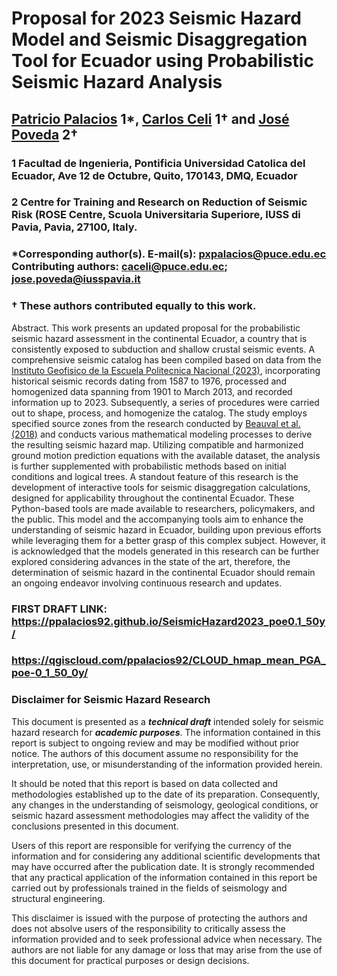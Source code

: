 # Proposal for 2023 Seismic Hazard Model and Seismic Disaggregation Tool for Ecuador using Probabilistic Seismic Hazard Analysis
## [Patricio Palacios](https://github.com/ppalacios92) 1*, [Carlos Celi](https://github.com/Normando1945) 1† and [José Poveda](https://github.com/JosePovedaHinojosa) 2†
### 1 Facultad de Ingenieria, Pontificia Universidad Catolica del Ecuador, Ave 12 de Octubre, Quito, 170143, DMQ, Ecuador
### 2 Centre for Training and Research on Reduction of Seismic Risk (ROSE Centre, Scuola Universitaria Superiore, IUSS di Pavia, Pavia, 27100, Italy.

### *Corresponding author(s). E-mail(s): [pxpalacios@puce.edu.ec](https://github.com/ppalacios92) Contributing authors: [caceli@puce.edu.ec](https://github.com/Normando1945); [jose.poveda@iusspavia.it](https://github.com/JosePovedaHinojosa)
### † These authors contributed equally to this work.



Abstract. This work presents an updated proposal for the probabilistic seismic hazard assessment in the continental Ecuador, a country that is consistently exposed to subduction and shallow crustal seismic events. A comprehensive seismic catalog has been compiled based on data from the [Instituto Geofisico de la Escuela Politecnica Nacional (2023)](https://www.igepn.edu.ec/), incorporating historical seismic records dating from 1587 to 1976, processed and homogenized data spanning from 1901 to March 2013, and recorded information up to 2023. Subsequently, a series of procedures were carried out to shape, process, and homogenize the catalog. The study employs specified source zones from the research conducted by [Beauval et al. (2018)](https://doi.org/10.1785/0120170259) and conducts various mathematical modeling processes to derive the resulting seismic hazard map. Utilizing compatible and harmonized ground motion prediction equations with the available dataset, the analysis is further supplemented with probabilistic methods based on initial conditions and logical trees. A standout feature of this research is the development of interactive tools for seismic disaggregation calculations, designed for applicability throughout the continental Ecuador. These Python-based tools are made available to researchers, policymakers, and the public. This model and the accompanying tools aim to enhance the understanding of seismic hazard in Ecuador, building upon previous efforts while leveraging them for a better grasp of this complex subject. However, it is acknowledged that the models generated in this research can be further explored considering advances in the state of the art, therefore, the determination of seismic hazard in the continental Ecuador should remain an ongoing endeavor involving continuous research and updates.

### FIRST DRAFT LINK: https://ppalacios92.github.io/SeismicHazard2023_poe0.1_50y/
### https://qgiscloud.com/ppalacios92/CLOUD_hmap_mean_PGA_poe-0_1_50_0y/

### Disclaimer for Seismic Hazard Research

This document is presented as a ***technical draft*** intended solely for seismic hazard research for ***academic purposes***. The information contained in this report is subject to ongoing review and may be modified without prior notice. The authors of this document assume no responsibility for the interpretation, use, or misunderstanding of the information provided herein.

It should be noted that this report is based on data collected and methodologies established up to the date of its preparation. Consequently, any changes in the understanding of seismology, geological conditions, or seismic hazard assessment methodologies may affect the validity of the conclusions presented in this document.

Users of this report are responsible for verifying the currency of the information and for considering any additional scientific developments that may have occurred after the publication date. It is strongly recommended that any practical application of the information contained in this report be carried out by professionals trained in the fields of seismology and structural engineering.

This disclaimer is issued with the purpose of protecting the authors and does not absolve users of the responsibility to critically assess the information provided and to seek professional advice when necessary. The authors are not liable for any damage or loss that may arise from the use of this document for practical purposes or design decisions.
